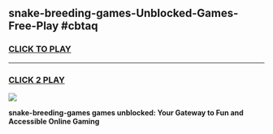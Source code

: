 
## snake-breeding-games-Unblocked-Games-Free-Play #cbtaq
<h3>
<a href="https://us.freeplayer.one?title=snake-breeding-games&ref=9M">CLICK TO PLAY</a></h3>
<hr>

<h3>
<a href="https://us.freeplayer.one?title=snake-breeding-games&ref=9M">CLICK 2 PLAY</a>
  
</h3>

<a href="https://us.freeplayer.one?title=snake-breeding-games&ref=9M"><img src="https://clearcache.store/games.png"></a>


**snake-breeding-games games unblocked: Your Gateway to Fun and Accessible Online Gaming**

